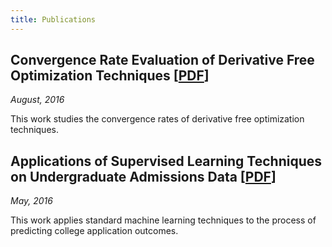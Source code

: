 ```yaml
---
title: Publications
---
```



## Convergence Rate Evaluation of Derivative Free Optimization Techniques [[**PDF**](http://people.cs.vt.edu/tchlux/papers/tchlux-2016-MOD.pdf)]

*August, 2016*

This work studies the convergence rates of derivative free optimization techniques.

## Applications of Supervised Learning Techniques on Undergraduate Admissions Data [[**PDF**](http://people.cs.vt.edu/tchlux/papers/tchlux-2016-ACM_Computing_Frontiers.pdf)]

*May, 2016*

This work applies standard machine learning techniques to the process of predicting college application outcomes.

